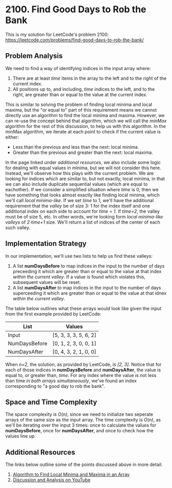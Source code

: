 # 2100. Find Good Days to Rob the Bank
This is my solution for LeetCode's problem 2100: https://leetcode.com/problems/find-good-days-to-rob-the-bank/

## Problem Analysis
We need to find a way of identifying indices in the input array where:
1. There are at least *time* items in the array to the left and to the right of the current index.
1. All positions up to, and including, *time* indices to the left, and to the right, are greater than or equal to the value at the current index.

This is similar to solving the problem of finding local minima and local maxima, but the "or equal to" part of this requirement means we cannot directly use an algorithm to find the local minima and maxima. However, we can re-use the concept behind that algorithm, which we will call the *minMax* algorithm for the rest of this discussion, to help us with this algorithm. In the minMax algorithm, we iterate at each point to check if the current value is either:

* Less than the previous and less than the next: local minima.
* Greater than the previous and greater than the next: local maxima.

In the page linked under *additional resources*, we also include some logic for dealing with equal values in minima, but we will not consider this here. Instead, we'll observe how this plays with the current problem. We are looking for indices which are similar to, but not exactly, local minima, in that we can also include duplicate sequential values (which are equal to eachother). If we consider a simplified situation where *time* is 0, then we have something that looks almost exactly like finding local minima, which we'll call *local minima-like*. If we set *time* to 1, we'll have the additional requirement that the *valley* be of size 3: 1 for the index itself and one additional index on each side to account for *time = 1*. If *time=2*, the valley must be of size 5, etc. In other words, we're looking form *local minima-like valleys* of *2⋅time+1* size. We'll return a list of indices of the center of each such valley.

## Implementation Strategy
In our implementation, we'll use two lists to help us find these valleys:

1. A list **numDaysBefore** to map indices in the input to the number of days preceeding it which are greater than or equal to the value at that index *within the current valley*. If a value is found which violates this, subsequent values will be reset.
1. A list **numDaysAfter** to map indices in the input to the number of days superceeding it which are greater than or equal to the value at that idnex *within the current valley*.

The table below outlines what these arrays would look like given the input from the first example provided by LeetCode:

| List          | Values                |
|---------------|-----------------------|
| Input         | [5, 3, 3, 3, 5, 6, 2] |
| NumDaysBefore | [0, 1, 2, 3, 0, 0, 1] |
| NumDaysAfter  | [0, 4, 3, 2, 1, 0, 0] |

When *n=2*, the solution, as provided by LeetCode, is *[2, 3]*. Notice that for each of those indices in **numDaysBefore** and **numDaysAfter**, the value is equal to, or greater than, *time*. For any index where the value is not less than time *in both arrays simultaneously*, we've found an index corresponding to "a good day to rob the bank".

## Space and Time Complexity
The space complexity is *O(n)*, since we need to initialize two seperate arrays of the same size as the input array. The time complexity is *O(n)*, as we'll be iterating over the input 3 times: once to calculate the values for **numDaysBefore**, once for **numDaysAfter**, and once to check how the values line up.

## Additional Resources
The links below outline some of the points discussed above in more detail.
1. [Algorithm to Find Local Minima and Maxima in an Array](https://bytethisstore.com/articles/pg/find-min-max-list)
1. [Discussion and Analysis on YouTube](https://youtu.be/n_vY766hT98)